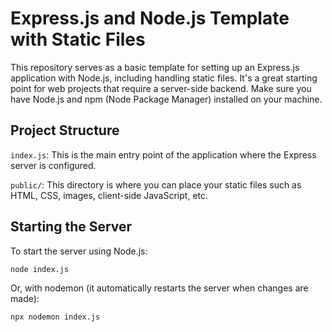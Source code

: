 # Express.js and Node.js Template with Static Files

This repository serves as a basic template for setting up an Express.js application with Node.js, including handling static files. It's a great starting point for web projects that require a server-side backend.
Make sure you have Node.js and npm (Node Package Manager) installed on your machine.

## Project Structure
`index.js`: This is the main entry point of the application where the Express server is configured.


`public/`: This directory is where you can place your static files such as HTML, CSS, images, client-side JavaScript, etc.

## Starting the Server
To start the server using Node.js:
``` bash 
node index.js
```

Or, with nodemon (it automatically restarts the server when changes are made):
```bash
npx nodemon index.js
```
